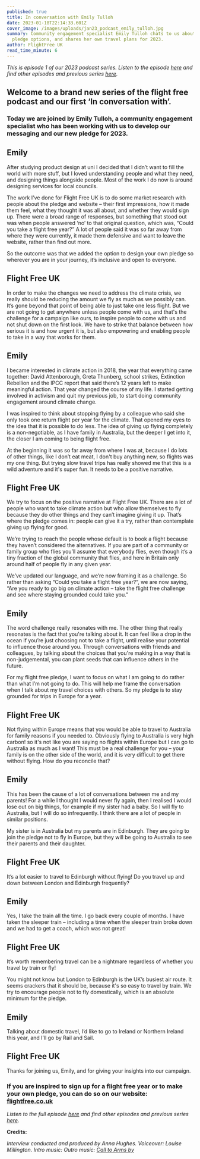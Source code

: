 ```yaml
---
published: true
title: In conversation with Emily Tulloh
date: 2023-01-18T22:14:33.601Z
cover_image: /images/uploads/jan23_podcast_emily_tulloh.jpg
summary: Community engagement specialist Emily Tulloh chats to us about our new
  pledge options, and shares her own travel plans for 2023.
author: FlightFree UK
read_time_minute: 6
---
```

*This is episode 1 of our 2023 podcast series. Listen to the episode [here](https://flightfreeuk.podbean.com/e/in-conversation-with-emily-tulloh/) and find other episodes and previous series [here](/podcast).*

## Welcome to a brand new series of the flight free podcast and our first ‘In conversation with’. 

### Today we are joined by Emily Tulloh, a community engagement specialist who has been working with us to develop our messaging and our new pledge for 2023.

## Emily

After studying product design at uni I decided that I didn’t want to fill the world with more stuff, but I loved understanding people and what they need, and designing things alongside people. Most of the work I do now is around designing services for local councils.

The work I’ve done for Flight Free UK is to do some market research with people about the pledge and website – their first impressions, how it made them feel, what they thought it was all about, and whether they would sign up. There were a broad range of responses, but something that stood out was when people answered ‘no’ to that original question, which was, “Could you take a flight free year?” A lot of people said it was so far away from where they were currently, it made them defensive and want to leave the website, rather than find out more.

So the outcome was that we added the option to design your own pledge so wherever you are in your journey, it’s inclusive and open to everyone.

## F﻿light Free UK

In order to make the changes we need to address the climate crisis, we really should be reducing the amount we fly as much as we possibly can. It’s gone beyond that point of being able to just take one less flight. But we are not going to get anywhere unless people come with us, and that's the challenge for a campaign like ours, to inspire people to come with us and not shut down on the first look. We have to strike that balance between how serious it is and how urgent it is, but also empowering and enabling people to take in a way that works for them.

## Emily

I became interested in climate action in 2018, the year that everything came together: David Attenborough, Greta Thunberg, school strikes, Extinction Rebellion and the IPCC report that said there’s 12 years left to make meaningful action. That year changed the course of my life. I started getting involved in activism and quit my previous job, to start doing community engagement around climate change. 

I was inspired to think about stopping flying by a colleague who said she only took one return flight per year for the climate. That opened my eyes to the idea that it is possible to do less. The idea of giving up flying completely is a non-negotiable, as I have family in Australia, but the deeper I get into it, the closer I am coming to being flight free. 

At the beginning it was so far away from where I was at, because I do lots of other things, like I don’t eat meat, I don't buy anything new, so flights was my one thing. But trying slow travel trips has really showed me that this is a wild adventure and it's super fun. It needs to be a positive narrative.

## F﻿light Free UK

We try to focus on the positive narrative at Flight Free UK. There are a lot of people who want to take climate action but who allow themselves to fly because they do other things and they can’t imagine giving it up. That’s where the pledge comes in: people can give it a try, rather than contemplate giving up flying for good.

We’re trying to reach the people whose default is to book a flight because they haven’t considered the alternatives. If you are part of a community or family group who flies you’ll assume that everybody flies, even though it’s a tiny fraction of the global community that flies, and here in Britain only around half of people fly in any given year.

We’ve updated our language, and we’re now framing it as a challenge. So rather than asking “Could you take a flight free year?”, we are now saying, “Are you ready to go big on climate action – take the flight free challenge and see where staying grounded could take you.”

## Emily 

The word challenge really resonates with me. The other thing that really resonates is the fact that you're talking about it. It can feel like a drop in the ocean if you’re just choosing not to take a flight, until realise your potential to influence those around you. Through conversations with friends and colleagues, by talking about the choices that you're making in a way that is non-judgemental, you can plant seeds that can influence others in the future.

For my flight free pledge, I want to focus on what I am going to do rather than what I’m not going to do. This will help me frame the conversation when I talk about my travel choices with others. So my pledge is to stay grounded for trips in Europe for a year.

## F﻿light Free UK

Not flying within Europe means that you would be able to travel to Australia for family reasons if you needed to. Obviously flying to Australia is very high carbon! so it's not like you are saying no flights within Europe but I can go to Australia as much as I want! This must be a real challenge for you – your family is on the other side of the world, and it is very difficult to get there without flying. How do you reconcile that?

## Emily

This has been the cause of a lot of conversations between me and my parents! For a while I thought I would never fly again, then I realised I would lose out on big things, for example if my sister had a baby. So I will fly to Australia, but I will do so infrequently. I think there are a lot of people in similar positions. 

My sister is in Australia but my parents are in Edinburgh. They are going to join the pledge not to fly in Europe, but they will be going to Australia to see their parents and their daughter.

## F﻿light Free UK

It’s a lot easier to travel to Edinburgh without flying! Do you travel up and down between London and Edinburgh frequently? 

## Emily

Yes, I take the train all the time. I go back every couple of months. I have taken the sleeper train – including a time when the sleeper train broke down and we had to get a coach, which was not great!

## F﻿light Free UK

It’s worth remembering travel can be a nightmare regardless of whether you travel by train or fly! 

You might not know but London to Edinburgh is the UK’s busiest air route. It seems crackers that it should be, because it's so easy to travel by train. We try to encourage people not to fly domestically, which is an absolute minimum for the pledge.

## Emily

Talking about domestic travel, I’d like to go to Ireland or Northern Ireland this year, and I’ll go by Rail and Sail. 

## F﻿light Free UK

Thanks for joining us, Emily, and for giving your insights into our campaign. 

### If you are inspired to sign up for a flight free year or to make your own pledge, you can do so on our website: [flightfree.co.uk](http://flightfree.co.uk)

*Listen to the full episode [here](https://flightfreeuk.podbean.com/e/in-conversation-with-emily-tulloh/) and find other episodes and previous series [here](/podcast).* 

**Credits:**

*Interview conducted and produced by Anna Hughes. Voiceover: Louise Millington. Intro music: [](https://uppbeat.io/t/dan-barton/the-executive-lounge) Outro music: [Call to Arms by](https://uppbeat.io/t/aaFron-paul-low/call-to-arms)*